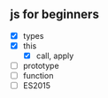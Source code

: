 ## js for beginners

- [x] types
- [x] this
  - [x] call, apply
- [ ] prototype
- [ ] function
- [ ] ES2015
